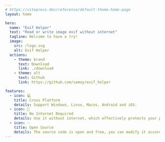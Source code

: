 ```yaml
---
# https://vitepress.dev/reference/default-theme-home-page
layout: home

hero:
  name: "Exif Helper"
  text: "Read or write image exif without internet"
  tagline: Welcome to have a try!
  image:
    src: /logo.svg
    alt: Exif Helper
  actions:
    - theme: brand
      text: Download
      link: ./download
    - theme: alt
      text: Github
      link: https://github.com/samoy/exif_helper

features:
  - icon: 💻
    title: Cross Platform
    details: Support Windows, Linux, Macos, Android and iOS.
  - icon: 📶
    title: No Internet Required
    details: Use it without internet, which effectively protects your privacy.
  - icon: ✨
    title: Open Source
    details: The source code is open and free, you can modify it according to your needs.
---
```


